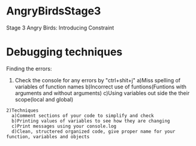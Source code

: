 # AngryBirdsStage3
Stage 3 Angry Birds: Introducing Constraint

# Debugging techniques
 Finding the errors:
   1) Check the console for any errors by "ctrl+shit+j"
      a)Miss spelling of variables of function names
      b)Incorrect use of funtions(Funtions with arguments and without arguments)
      c)Using variables out side the their scope(local and global)
    
    2)Techniques
      a)Comment sections of your code to simplify and check 
      b)Printing values of variables to see how they are changing 
      c)Print messages using your console.log
      d)Clean, structered organized code, give proper name for your function, variables and objects